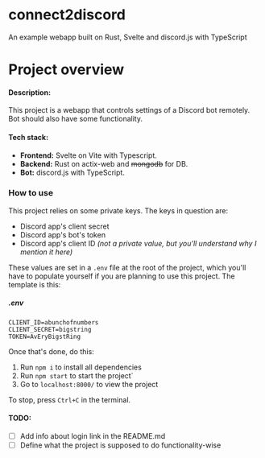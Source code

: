 # connect2discord
An example webapp built on Rust, Svelte and discord.js with TypeScript
<br>
# Project overview
#### Description:
This project is a webapp that controls settings of a Discord bot remotely. Bot should also have some functionality.

#### Tech stack:
- **Frontend:** Svelte on Vite with Typescript.
- **Backend:** Rust on actix-web and ~~mongodb~~ for DB.
- **Bot:** discord.js with TypeScript.

### How to use
This project relies on some private keys. The keys in question are:
- Discord app's client secret
- Discord app's bot's token
- Discord app's client ID *(not a private value, but you'll understand why I mention it here)*

These values are set in a `.env` file at the root of the project, which you'll have to populate yourself if you are planning to use this project. The template is this:

##### .env
```
CLIENT_ID=abunchofnumbers
CLIENT_SECRET=bigstring
TOKEN=AvEryBigstRing
```

Once that's done, do this:
1. Run `npm i` to install all dependencies
2. Run `npm start` to start the project`
3. Go to `localhost:8000/` to view the project

To stop, press `Ctrl+C` in the terminal.

#### TODO:
- [ ] Add info about login link in the README.md
- [ ] Define what the project is supposed to do functionality-wise
